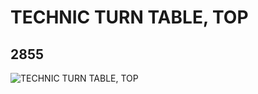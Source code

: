# TECHNIC TURN TABLE, TOP
## 2855
![TECHNIC TURN TABLE, TOP](https://lc-www-live-s.legocdn.com/media/bricks/5/2/4211381.jpg)